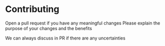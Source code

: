 # Contributing

Open a pull request if you have any meaningful changes
Please explain the purpose of your changes and the benefits

We can always discuss in PR if there are any uncertainties

